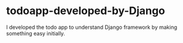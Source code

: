 # todoapp-developed-by-Django
I developed the todo app to understand Django framework by making something easy initially. 
